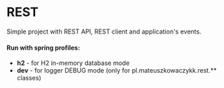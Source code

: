 # REST
Simple project with REST API, REST client and application's events.

#### Run with spring profiles:
* **h2** - for H2 in-memory database mode
* **dev** - for logger DEBUG mode (only for pl.mateuszkowaczykk.rest.** classes)
